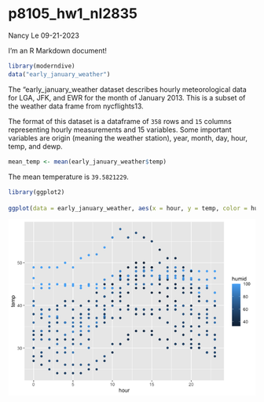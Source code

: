 p8105_hw1_nl2835
================
Nancy Le
09-21-2023

I’m an R Markdown document!

``` r
library(moderndive)
data("early_january_weather")
```

The “early_january_weather dataset describes hourly meteorological data
for LGA, JFK, and EWR for the month of January 2013. This is a subset of
the weather data frame from nycflights13.

The format of this dataset is a dataframe of `358` rows and `15` columns
representing hourly measurements and 15 variables. Some important
variables are origin (meaning the weather station), year, month, day,
hour, temp, and dewp.

``` r
mean_temp <- mean(early_january_weather$temp)
```

The mean temperature is `39.5821229`.

``` r
library(ggplot2)

ggplot(data = early_january_weather, aes(x = hour, y = temp, color = humid)) + geom_point()
```

![](template--1-_files/figure-gfm/yx_scatter-1.png)<!-- -->
